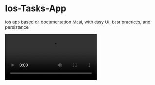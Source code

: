 # Ios-Tasks-App

Ios app based on documentation Meal, with easy UI, best practices, and persistance

![demo](https://github.com/azze-r/Ios-Task-App/blob/master/record_demo.mov)
